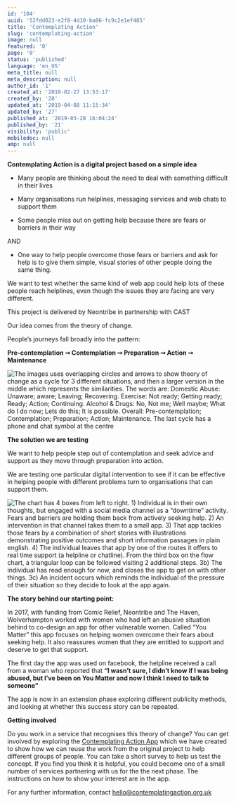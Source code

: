 ```yaml
---
id: '104'
uuid: '52fdd023-e2f8-4d10-ba86-fc9c2e1ef485'
title: 'Contemplating Action'
slug: 'contemplating-action'
image: null
featured: '0'
page: '0'
status: 'published'
language: 'en_US'
meta_title: null
meta_description: null
author_id: '1'
created_at: '2019-02-27 13:53:17'
created_by: '28'
updated_at: '2019-04-08 11:15:34'
updated_by: '27'
published_at: '2019-03-28 16:04:24'
published_by: '21'
visibility: 'public'
mobiledoc: null
amp: null
---
```


**Contemplating Action is a digital project based on a simple idea**

- Many people are thinking about the need to deal with something difficult in their lives

* Many organisations run helplines, messaging services and web chats to support them

- Some people miss out on getting help because there are fears or barriers in their way

AND

- One way to help people overcome those fears or barriers and ask for help is to give them simple, visual stories of other people doing the same thing.

We want to test whether the same kind of web app could help lots of these people reach helplines, even though the issues they are facing are very different.

This project is delivered by Neontribe in partnership with CAST

Our idea comes from the theory of change.

People’s journeys fall broadly into the pattern:

**Pre-contemplation ➞ Contemplation ➞ Preparation ➞ Action ➞ Maintenance**

<img title="The theory of change for different situations" alt="The images uses overlapping circles and arrows to show theory of change as a cycle for 3 different situations, and then a larger version in the middle which represents the similarities. The words are: Domestic Abuse: Unaware; aware; Leaving; Recovering. Exercise: Not ready; Getting ready; Ready; Action; Continuing. Alcohol & Drugs: No, Not me; Well maybe; What do I do now; Lets do this; It is possible. Overall: Pre-contemplation; Contemplation; Preparation; Action; Maintenance.
The last cycle has a phone and chat symbol at the centre" src="/content/images/2019/02/stages-of-change.png"/>

**The solution we are testing**

We want to help people step out of contemplation and seek advice and support as they move through preparation into action.

We are testing one particular digital intervention to see if it can be effective in helping people with different problems turn to organisations that can support them.

<img title="A Flow Chart" alt="The chart has 4 boxes from left to right. 1) Individual is in their own thoughts, but engaged with a social media channel as a “downtime” activity. Fears and barriers are holding them back from actively seeking help. 2) An intervention in that channel takes them to a small app. 3) That app tackles those fears by a combination of short stories with illustrations demonstrating positive outcomes and short information passages in plain english. 4) The individual leaves that app by one of the routes it offers to real time support (a helpline or chatline). From the third box on the flow chart, a triangular loop can be followed visiting 2 additional steps. 3b) The individual has read enough for now, and closes the app to get on with other things. 3c) An incident occurs which reminds the individual of the pressure of their situation so they decide to look at the app again." src="/content/images/2019/03/Pathway.png"/>

**The story behind our starting point:**

In 2017, with funding from Comic Relief, Neontribe and The Haven, Wolverhampton worked with women who had left an abusive situation behind to co-design an app for other vulnerable women. Called “You Matter” this app focuses on helping women overcome their fears about seeking help. It also reassures women that they are entitled to support and deserve to get that support.

The first day the app was used on facebook, the helpline received a call from a woman who reported that **“I wasn’t sure, I didn’t know if I was being abused, but I’ve been on You Matter and now I think I need to talk to someone”**

The app is now in an extension phase exploring different publicity methods, and looking at whether this success story can be repeated.

**Getting involved**

Do you work in a service that recognises this theory of change? You can get involved by exploring the <a href="http://www.contemplatingaction.org.uk/">Contemplating Action App</a> which we have created to show how we can reuse the work from the original project to help different groups of people. You can take a short survey to help us test the concept. If you find you think it is helpful, you could become one of a small number of services partnering with us for the the next phase. The instructions on how to show your interest are in the app.

For any further information, contact hello@contemplatingaction.org.uk
